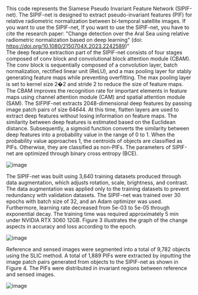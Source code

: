 This code represents the Siamese Pseudo Invariant Feature Network (SIPIF-net). The SIPIF-net is designed to extract pseudo-invariant features (PIF) for relative radiometric normalization between bi-temporal satellite images.
If you want to use the SIPIF-net, If you want to use the SIPIF-net, you have to cite the research paper: "Change detection over the Aral Sea using relative radiometric normalization based on deep learning" (doi: https://doi.org/10.1080/2150704X.2023.2242589)"  
The deep feature extraction part of the SIPIF-net consists of four stages composed of conv block and convolutional block attention module (CBAM). The conv block is sequentially composed of a convolution layer, batch normalization, rectified linear unit (ReLU), and a max pooling layer for stably generating feature maps while preventing overfitting. The max pooling layer is set to kernel size 2�2 and stride 2 to reduce the size of feature maps. The CBAM improves the recognition rate for important elements in feature maps using channel attention module (CAM) and spatial attention module (SAM). The SIFPIF-net extracts 2048-dimensional deep features by passing image patch pairs of size 64*64*4. At this time, flatten layers are used to extract deep features without losing information on feature maps. The similarity between deep features is estimated based on the Euclidean distance. Subsequently, a sigmoid function converts the similarity between deep features into a probability value in the range of 0 to 1. When the probability value approaches 1, the centroids of objects are classified as PIFs. Otherwise, they are classified as non-PIFs. The parameters of SIPIF-net are optimized through binary cross entropy (BCE).

![image](https://github.com/KThoney/SIPIF-net/assets/106787991/96c870e5-c6dc-413c-be7f-d330366c5322)


The SIPIF-net was built using 3,640 training datasets produced through data augmentation, which adjusts rotation, scale, brightness, and contrast. The data augmentation was applied only to the training datasets to prevent redundancy with validation datasets. The SIPIF-net was trained over 30 epochs with batch size of 32, and an Adam optimizer was used. Furthermore, learning rate decreased from 5e-03 to 5e-05 through exponential decay. The training time was required approximately 5 min under NVIDIA RTX 3060 12GB. Figure 3 illustrates the graph of the change aspects in accuracy and loss according to the epoch. 

![image](https://github.com/KThoney/SIPIF-net/assets/106787991/3ff68562-ce8a-4fbe-9498-d7f0ce428926)

Reference and sensed images were segmented into a total of 9,782 objects using the SLIC method. A total of 1,889 PIFs were extracted by inputting the image patch pairs generated from objects to the SIPIF-net as shown in Figure 4. The PIFs were distributed in invariant regions between reference and sensed images.

![image](https://github.com/KThoney/SIPIF-net/assets/106787991/c592f233-1f2e-4eb2-a906-3771bf30b039)

